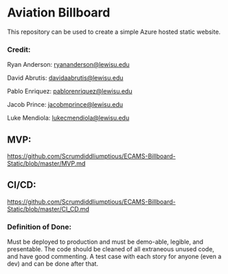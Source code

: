 # Aviation Billboard
This repository can be used to create a simple Azure hosted static website.


### Credit:

Ryan Anderson: ryananderson@lewisu.edu

David Abrutis: davidaabrutis@lewisu.edu

Pablo Enriquez: pablorenriquez@lewisu.edu

Jacob Prince: jacobmprince@lewisu.edu

Luke Mendiola: lukecmendiola@lewisu.edu

## MVP:
https://github.com/Scrumdiddliumptious/ECAMS-Billboard-Static/blob/master/MVP.md

## CI/CD:
https://github.com/Scrumdiddliumptious/ECAMS-Billboard-Static/blob/master/CI_CD.md

### Definition of Done:
Must be deployed to production and must be demo-able, legible, and presentable. The code should be cleaned of all extraneous unused code, and have good commenting. A test case with each story for anyone (even a dev) and can be done after that.
